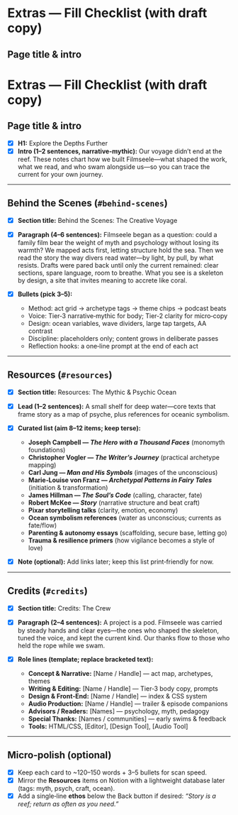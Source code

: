 # Extras — Fill Checklist (with draft copy)

## Page title & intro
# Extras — Fill Checklist (with draft copy)

## Page title & intro

* [x] **H1:** Explore the Depths Further
* [x] **Intro (1–2 sentences, narrative‑mythic):**
  Our voyage didn’t end at the reef. These notes chart how we built Filmseele—what shaped the work, what we read, and who swam alongside us—so you can trace the current for your own journey.

---

## Behind the Scenes (`#behind-scenes`)

* [x] **Section title:** Behind the Scenes: The Creative Voyage
* [x] **Paragraph (4–6 sentences):**
  Filmseele began as a question: could a family film bear the weight of myth and psychology without losing its warmth? We mapped acts first, letting structure hold the sea. Then we read the story the way divers read water—by light, by pull, by what resists. Drafts were pared back until only the current remained: clear sections, spare language, room to breathe. What you see is a skeleton by design, a site that invites meaning to accrete like coral.
* [x] **Bullets (pick 3–5):**

  * Method: act grid → archetype tags → theme chips → podcast beats
  * Voice: Tier‑3 narrative‑mythic for body; Tier‑2 clarity for micro‑copy
  * Design: ocean variables, wave dividers, large tap targets, AA contrast
  * Discipline: placeholders only; content grows in deliberate passes
  * Reflection hooks: a one‑line prompt at the end of each act

---

## Resources (`#resources`)

* [x] **Section title:** Resources: The Mythic & Psychic Ocean
* [x] **Lead (1–2 sentences):**
  A small shelf for deep water—core texts that frame story as a map of psyche, plus references for oceanic symbolism.
* [x] **Curated list (aim 8–12 items; keep terse):**

  * **Joseph Campbell — *The Hero with a Thousand Faces*** (monomyth foundations)
  * **Christopher Vogler — *The Writer’s Journey*** (practical archetype mapping)
  * **Carl Jung — *Man and His Symbols*** (images of the unconscious)
  * **Marie‑Louise von Franz — *Archetypal Patterns in Fairy Tales*** (initiation & transformation)
  * **James Hillman — *The Soul’s Code*** (calling, character, fate)
  * **Robert McKee — *Story*** (narrative structure and beat craft)
  * **Pixar storytelling talks** (clarity, emotion, economy)
  * **Ocean symbolism references** (water as unconscious; currents as fate/flow)
  * **Parenting & autonomy essays** (scaffolding, secure base, letting go)
  * **Trauma & resilience primers** (how vigilance becomes a style of love)
* [x] **Note (optional):** Add links later; keep this list print‑friendly for now.

---

## Credits (`#credits`)

* [x] **Section title:** Credits: The Crew
* [x] **Paragraph (2–4 sentences):**
  A project is a pod. Filmseele was carried by steady hands and clear eyes—the ones who shaped the skeleton, tuned the voice, and kept the current kind. Our thanks flow to those who held the rope while we swam.
* [x] **Role lines (template; replace bracketed text):**

  * **Concept & Narrative:** \[Name / Handle] — act map, archetypes, themes
  * **Writing & Editing:** \[Name / Handle] — Tier‑3 body copy, prompts
  * **Design & Front‑End:** \[Name / Handle] — index & CSS system
  * **Audio Production:** \[Name / Handle] — trailer & episode companions
  * **Advisors / Readers:** \[Names] — psychology, myth, pedagogy
  * **Special Thanks:** \[Names / communities] — early swims & feedback
  * **Tools:** HTML/CSS, \[Editor], \[Design Tool], \[Audio Tool]

---

## Micro‑polish (optional)

* [x] Keep each card to \~120–150 words + 3–5 bullets for scan speed.
* [x] Mirror the **Resources** items on Notion with a lightweight database later (tags: myth, psych, craft, ocean).
* [x] Add a single‑line **ethos** below the Back button if desired:
  *“Story is a reef; return as often as you need.”*